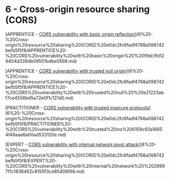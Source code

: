 # 6 - Cross-origin resource sharing (CORS)

[APPRENTICE - [CORS vulnerability with basic origin reflection](https://portswigger.net/web-security/cors/lab-basic-origin-reflection-attack)](6%20-%20Cross-origin%20resource%20sharing%20(CORS)%20e0dc2fc6fadf4768a098742befb5f5f8/APPRENTICE%20-%20CORS%20vulnerability%20with%20basic%20origin%20%20f9dc1fd129404d339db09501bdbe0568.md)

[APPRENTICE - [CORS vulnerability with trusted null origin](https://portswigger.net/web-security/cors/lab-null-origin-whitelisted-attack)](6%20-%20Cross-origin%20resource%20sharing%20(CORS)%20e0dc2fc6fadf4768a098742befb5f5f8/APPRENTICE%20-%20CORS%20vulnerability%20with%20trusted%20null%20%20e21223abf7ce4556bd5a72e0f1c121d0.md)

[PRACTITIONER - [CORS vulnerability with trusted insecure protocols](https://portswigger.net/web-security/cors/lab-breaking-https-attack)](6%20-%20Cross-origin%20resource%20sharing%20(CORS)%20e0dc2fc6fadf4768a098742befb5f5f8/PRACTITIONER%20-%20CORS%20vulnerability%20with%20trusted%20ins%206159c93a16654f48aaa6a00ad533120e.md)

[EXPERT - [CORS vulnerability with internal network pivot attack](https://portswigger.net/web-security/cors/lab-internal-network-pivot-attack)](6%20-%20Cross-origin%20resource%20sharing%20(CORS)%20e0dc2fc6fadf4768a098742befb5f5f8/EXPERT%20-%20CORS%20vulnerability%20with%20internal%20network%20%2029997f1c1838462c815913ce85406f66.md)
